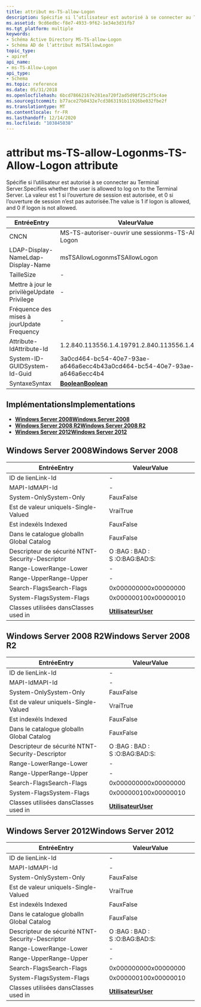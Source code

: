 ```yaml
---
title: attribut ms-TS-allow-Logon
description: Spécifie si l’utilisateur est autorisé à se connecter au Terminal Server. La valeur est 1 si l’ouverture de session est autorisée, et 0 si l’ouverture de session n’est pas autorisée.
ms.assetid: 9cd6edbc-f8e7-4933-9f62-1e34e3d31fb7
ms.tgt_platform: multiple
keywords:
- Schéma Active Directory MS-TS-allow-Logon
- Schéma AD de l’attribut msTSAllowLogon
topic_type:
- apiref
api_name:
- ms-TS-Allow-Logon
api_type:
- Schema
ms.topic: reference
ms.date: 05/31/2018
ms.openlocfilehash: 6bcd78662167e281ea720f2ad5d98f25c2f5c4ae
ms.sourcegitcommit: b77ace27b0432e7cd3863191b11926be032fbe2f
ms.translationtype: MT
ms.contentlocale: fr-FR
ms.lasthandoff: 12/14/2020
ms.locfileid: "103845038"
---
```

# <a name="ms-ts-allow-logon-attribute"></a><span data-ttu-id="b615a-106">attribut ms-TS-allow-Logon</span><span class="sxs-lookup"><span data-stu-id="b615a-106">ms-TS-Allow-Logon attribute</span></span>

<span data-ttu-id="b615a-107">Spécifie si l’utilisateur est autorisé à se connecter au Terminal Server.</span><span class="sxs-lookup"><span data-stu-id="b615a-107">Specifies whether the user is allowed to log on to the Terminal Server.</span></span> <span data-ttu-id="b615a-108">La valeur est 1 si l’ouverture de session est autorisée, et 0 si l’ouverture de session n’est pas autorisée.</span><span class="sxs-lookup"><span data-stu-id="b615a-108">The value is 1 if logon is allowed, and 0 if logon is not allowed.</span></span>



| <span data-ttu-id="b615a-109">Entrée</span><span class="sxs-lookup"><span data-stu-id="b615a-109">Entry</span></span> | <span data-ttu-id="b615a-110">Valeur</span><span class="sxs-lookup"><span data-stu-id="b615a-110">Value</span></span> |
|-------------------|--------------------------------------|
| <span data-ttu-id="b615a-111">CN</span><span class="sxs-lookup"><span data-stu-id="b615a-111">CN</span></span>                | <span data-ttu-id="b615a-112">MS-TS-autoriser-ouvrir une session</span><span class="sxs-lookup"><span data-stu-id="b615a-112">ms-TS-Allow-Logon</span></span>                    |
| <span data-ttu-id="b615a-113">LDAP-Display-Name</span><span class="sxs-lookup"><span data-stu-id="b615a-113">Ldap-Display-Name</span></span> | <span data-ttu-id="b615a-114">msTSAllowLogon</span><span class="sxs-lookup"><span data-stu-id="b615a-114">msTSAllowLogon</span></span>                       |
| <span data-ttu-id="b615a-115">Taille</span><span class="sxs-lookup"><span data-stu-id="b615a-115">Size</span></span>              | \-                                   |
| <span data-ttu-id="b615a-116">Mettre à jour le privilège</span><span class="sxs-lookup"><span data-stu-id="b615a-116">Update Privilege</span></span>  | \-                                   |
| <span data-ttu-id="b615a-117">Fréquence des mises à jour</span><span class="sxs-lookup"><span data-stu-id="b615a-117">Update Frequency</span></span>  | \-                                   |
| <span data-ttu-id="b615a-118">Attribute-Id</span><span class="sxs-lookup"><span data-stu-id="b615a-118">Attribute-Id</span></span>      | <span data-ttu-id="b615a-119">1.2.840.113556.1.4.1979</span><span class="sxs-lookup"><span data-stu-id="b615a-119">1.2.840.113556.1.4.1979</span></span>              |
| <span data-ttu-id="b615a-120">System-ID-GUID</span><span class="sxs-lookup"><span data-stu-id="b615a-120">System-Id-Guid</span></span>    | <span data-ttu-id="b615a-121">3a0cd464-bc54-40e7-93ae-a646a6ecc4b4</span><span class="sxs-lookup"><span data-stu-id="b615a-121">3a0cd464-bc54-40e7-93ae-a646a6ecc4b4</span></span> |
| <span data-ttu-id="b615a-122">Syntaxe</span><span class="sxs-lookup"><span data-stu-id="b615a-122">Syntax</span></span>            | [<span data-ttu-id="b615a-123">**Boolean**</span><span class="sxs-lookup"><span data-stu-id="b615a-123">**Boolean**</span></span>](s-boolean.md)         |



## <a name="implementations"></a><span data-ttu-id="b615a-124">Implémentations</span><span class="sxs-lookup"><span data-stu-id="b615a-124">Implementations</span></span>

-   [<span data-ttu-id="b615a-125">**Windows Server 2008**</span><span class="sxs-lookup"><span data-stu-id="b615a-125">**Windows Server 2008**</span></span>](#windows-server-2008)
-   [<span data-ttu-id="b615a-126">**Windows Server 2008 R2**</span><span class="sxs-lookup"><span data-stu-id="b615a-126">**Windows Server 2008 R2**</span></span>](#windows-server-2008-r2)
-   [<span data-ttu-id="b615a-127">**Windows Server 2012**</span><span class="sxs-lookup"><span data-stu-id="b615a-127">**Windows Server 2012**</span></span>](#windows-server-2012)

## <a name="windows-server-2008"></a><span data-ttu-id="b615a-128">Windows Server 2008</span><span class="sxs-lookup"><span data-stu-id="b615a-128">Windows Server 2008</span></span>



| <span data-ttu-id="b615a-129">Entrée</span><span class="sxs-lookup"><span data-stu-id="b615a-129">Entry</span></span> | <span data-ttu-id="b615a-130">Valeur</span><span class="sxs-lookup"><span data-stu-id="b615a-130">Value</span></span> |
|------------------------|-----------------------------------|
| <span data-ttu-id="b615a-131">ID de lien</span><span class="sxs-lookup"><span data-stu-id="b615a-131">Link-Id</span></span>                | \-                                |
| <span data-ttu-id="b615a-132">MAPI-Id</span><span class="sxs-lookup"><span data-stu-id="b615a-132">MAPI-Id</span></span>                | \-                                |
| <span data-ttu-id="b615a-133">System-Only</span><span class="sxs-lookup"><span data-stu-id="b615a-133">System-Only</span></span>            | <span data-ttu-id="b615a-134">Faux</span><span class="sxs-lookup"><span data-stu-id="b615a-134">False</span></span>                             |
| <span data-ttu-id="b615a-135">Est de valeur unique</span><span class="sxs-lookup"><span data-stu-id="b615a-135">Is-Single-Valued</span></span>       | <span data-ttu-id="b615a-136">Vrai</span><span class="sxs-lookup"><span data-stu-id="b615a-136">True</span></span>                              |
| <span data-ttu-id="b615a-137">Est indexé</span><span class="sxs-lookup"><span data-stu-id="b615a-137">Is Indexed</span></span>             | <span data-ttu-id="b615a-138">Faux</span><span class="sxs-lookup"><span data-stu-id="b615a-138">False</span></span>                             |
| <span data-ttu-id="b615a-139">Dans le catalogue global</span><span class="sxs-lookup"><span data-stu-id="b615a-139">In Global Catalog</span></span>      | <span data-ttu-id="b615a-140">Faux</span><span class="sxs-lookup"><span data-stu-id="b615a-140">False</span></span>                             |
| <span data-ttu-id="b615a-141">Descripteur de sécurité NT</span><span class="sxs-lookup"><span data-stu-id="b615a-141">NT-Security-Descriptor</span></span> | <span data-ttu-id="b615a-142">O :BAG : BAD : S :</span><span class="sxs-lookup"><span data-stu-id="b615a-142">O:BAG:BAD:S:</span></span>                      |
| <span data-ttu-id="b615a-143">Range-Lower</span><span class="sxs-lookup"><span data-stu-id="b615a-143">Range-Lower</span></span>            | \-                                |
| <span data-ttu-id="b615a-144">Range-Upper</span><span class="sxs-lookup"><span data-stu-id="b615a-144">Range-Upper</span></span>            | \-                                |
| <span data-ttu-id="b615a-145">Search-Flags</span><span class="sxs-lookup"><span data-stu-id="b615a-145">Search-Flags</span></span>           | <span data-ttu-id="b615a-146">0x00000000</span><span class="sxs-lookup"><span data-stu-id="b615a-146">0x00000000</span></span>                        |
| <span data-ttu-id="b615a-147">System-Flags</span><span class="sxs-lookup"><span data-stu-id="b615a-147">System-Flags</span></span>           | <span data-ttu-id="b615a-148">0x00000010</span><span class="sxs-lookup"><span data-stu-id="b615a-148">0x00000010</span></span>                        |
| <span data-ttu-id="b615a-149">Classes utilisées dans</span><span class="sxs-lookup"><span data-stu-id="b615a-149">Classes used in</span></span>        | [<span data-ttu-id="b615a-150">**Utilisateur**</span><span class="sxs-lookup"><span data-stu-id="b615a-150">**User**</span></span>](c-user.md)<br/> |



## <a name="windows-server-2008-r2"></a><span data-ttu-id="b615a-151">Windows Server 2008 R2</span><span class="sxs-lookup"><span data-stu-id="b615a-151">Windows Server 2008 R2</span></span>



| <span data-ttu-id="b615a-152">Entrée</span><span class="sxs-lookup"><span data-stu-id="b615a-152">Entry</span></span> | <span data-ttu-id="b615a-153">Valeur</span><span class="sxs-lookup"><span data-stu-id="b615a-153">Value</span></span> |
|------------------------|-----------------------------------|
| <span data-ttu-id="b615a-154">ID de lien</span><span class="sxs-lookup"><span data-stu-id="b615a-154">Link-Id</span></span>                | \-                                |
| <span data-ttu-id="b615a-155">MAPI-Id</span><span class="sxs-lookup"><span data-stu-id="b615a-155">MAPI-Id</span></span>                | \-                                |
| <span data-ttu-id="b615a-156">System-Only</span><span class="sxs-lookup"><span data-stu-id="b615a-156">System-Only</span></span>            | <span data-ttu-id="b615a-157">Faux</span><span class="sxs-lookup"><span data-stu-id="b615a-157">False</span></span>                             |
| <span data-ttu-id="b615a-158">Est de valeur unique</span><span class="sxs-lookup"><span data-stu-id="b615a-158">Is-Single-Valued</span></span>       | <span data-ttu-id="b615a-159">Vrai</span><span class="sxs-lookup"><span data-stu-id="b615a-159">True</span></span>                              |
| <span data-ttu-id="b615a-160">Est indexé</span><span class="sxs-lookup"><span data-stu-id="b615a-160">Is Indexed</span></span>             | <span data-ttu-id="b615a-161">Faux</span><span class="sxs-lookup"><span data-stu-id="b615a-161">False</span></span>                             |
| <span data-ttu-id="b615a-162">Dans le catalogue global</span><span class="sxs-lookup"><span data-stu-id="b615a-162">In Global Catalog</span></span>      | <span data-ttu-id="b615a-163">Faux</span><span class="sxs-lookup"><span data-stu-id="b615a-163">False</span></span>                             |
| <span data-ttu-id="b615a-164">Descripteur de sécurité NT</span><span class="sxs-lookup"><span data-stu-id="b615a-164">NT-Security-Descriptor</span></span> | <span data-ttu-id="b615a-165">O :BAG : BAD : S :</span><span class="sxs-lookup"><span data-stu-id="b615a-165">O:BAG:BAD:S:</span></span>                      |
| <span data-ttu-id="b615a-166">Range-Lower</span><span class="sxs-lookup"><span data-stu-id="b615a-166">Range-Lower</span></span>            | \-                                |
| <span data-ttu-id="b615a-167">Range-Upper</span><span class="sxs-lookup"><span data-stu-id="b615a-167">Range-Upper</span></span>            | \-                                |
| <span data-ttu-id="b615a-168">Search-Flags</span><span class="sxs-lookup"><span data-stu-id="b615a-168">Search-Flags</span></span>           | <span data-ttu-id="b615a-169">0x00000000</span><span class="sxs-lookup"><span data-stu-id="b615a-169">0x00000000</span></span>                        |
| <span data-ttu-id="b615a-170">System-Flags</span><span class="sxs-lookup"><span data-stu-id="b615a-170">System-Flags</span></span>           | <span data-ttu-id="b615a-171">0x00000010</span><span class="sxs-lookup"><span data-stu-id="b615a-171">0x00000010</span></span>                        |
| <span data-ttu-id="b615a-172">Classes utilisées dans</span><span class="sxs-lookup"><span data-stu-id="b615a-172">Classes used in</span></span>        | [<span data-ttu-id="b615a-173">**Utilisateur**</span><span class="sxs-lookup"><span data-stu-id="b615a-173">**User**</span></span>](c-user.md)<br/> |



## <a name="windows-server-2012"></a><span data-ttu-id="b615a-174">Windows Server 2012</span><span class="sxs-lookup"><span data-stu-id="b615a-174">Windows Server 2012</span></span>



| <span data-ttu-id="b615a-175">Entrée</span><span class="sxs-lookup"><span data-stu-id="b615a-175">Entry</span></span> | <span data-ttu-id="b615a-176">Valeur</span><span class="sxs-lookup"><span data-stu-id="b615a-176">Value</span></span> |
|------------------------|-----------------------------------|
| <span data-ttu-id="b615a-177">ID de lien</span><span class="sxs-lookup"><span data-stu-id="b615a-177">Link-Id</span></span>                | \-                                |
| <span data-ttu-id="b615a-178">MAPI-Id</span><span class="sxs-lookup"><span data-stu-id="b615a-178">MAPI-Id</span></span>                | \-                                |
| <span data-ttu-id="b615a-179">System-Only</span><span class="sxs-lookup"><span data-stu-id="b615a-179">System-Only</span></span>            | <span data-ttu-id="b615a-180">Faux</span><span class="sxs-lookup"><span data-stu-id="b615a-180">False</span></span>                             |
| <span data-ttu-id="b615a-181">Est de valeur unique</span><span class="sxs-lookup"><span data-stu-id="b615a-181">Is-Single-Valued</span></span>       | <span data-ttu-id="b615a-182">Vrai</span><span class="sxs-lookup"><span data-stu-id="b615a-182">True</span></span>                              |
| <span data-ttu-id="b615a-183">Est indexé</span><span class="sxs-lookup"><span data-stu-id="b615a-183">Is Indexed</span></span>             | <span data-ttu-id="b615a-184">Faux</span><span class="sxs-lookup"><span data-stu-id="b615a-184">False</span></span>                             |
| <span data-ttu-id="b615a-185">Dans le catalogue global</span><span class="sxs-lookup"><span data-stu-id="b615a-185">In Global Catalog</span></span>      | <span data-ttu-id="b615a-186">Faux</span><span class="sxs-lookup"><span data-stu-id="b615a-186">False</span></span>                             |
| <span data-ttu-id="b615a-187">Descripteur de sécurité NT</span><span class="sxs-lookup"><span data-stu-id="b615a-187">NT-Security-Descriptor</span></span> | <span data-ttu-id="b615a-188">O :BAG : BAD : S :</span><span class="sxs-lookup"><span data-stu-id="b615a-188">O:BAG:BAD:S:</span></span>                      |
| <span data-ttu-id="b615a-189">Range-Lower</span><span class="sxs-lookup"><span data-stu-id="b615a-189">Range-Lower</span></span>            | \-                                |
| <span data-ttu-id="b615a-190">Range-Upper</span><span class="sxs-lookup"><span data-stu-id="b615a-190">Range-Upper</span></span>            | \-                                |
| <span data-ttu-id="b615a-191">Search-Flags</span><span class="sxs-lookup"><span data-stu-id="b615a-191">Search-Flags</span></span>           | <span data-ttu-id="b615a-192">0x00000000</span><span class="sxs-lookup"><span data-stu-id="b615a-192">0x00000000</span></span>                        |
| <span data-ttu-id="b615a-193">System-Flags</span><span class="sxs-lookup"><span data-stu-id="b615a-193">System-Flags</span></span>           | <span data-ttu-id="b615a-194">0x00000010</span><span class="sxs-lookup"><span data-stu-id="b615a-194">0x00000010</span></span>                        |
| <span data-ttu-id="b615a-195">Classes utilisées dans</span><span class="sxs-lookup"><span data-stu-id="b615a-195">Classes used in</span></span>        | [<span data-ttu-id="b615a-196">**Utilisateur**</span><span class="sxs-lookup"><span data-stu-id="b615a-196">**User**</span></span>](c-user.md)<br/> |



 

 





